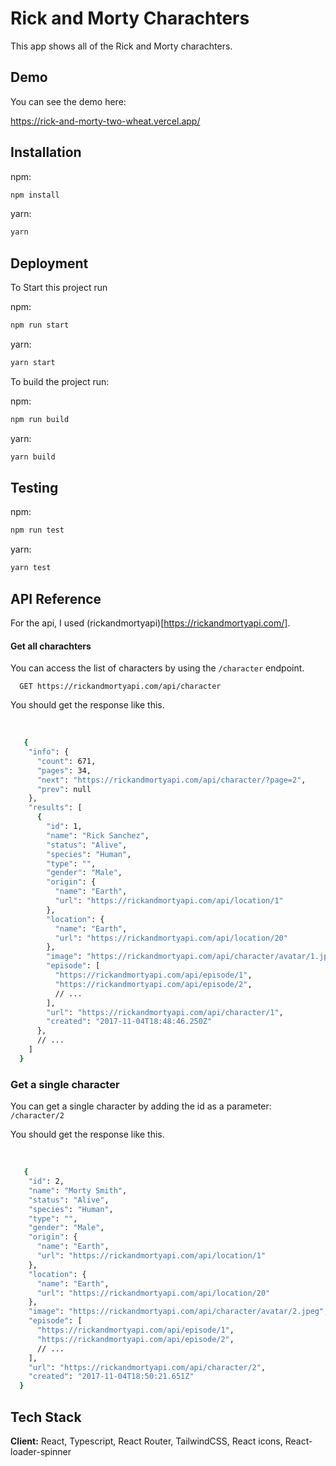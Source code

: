 # Rick and Morty Charachters

This app shows all of the Rick and Morty charachters.

## Demo

You can see the demo here:

https://rick-and-morty-two-wheat.vercel.app/

## Installation

npm:

```bash
npm install
```

yarn:

```bash
yarn
```

## Deployment

To Start this project run

npm:

```bash
npm run start
```

yarn:

```bash
yarn start
```

To build the project run:

npm:

```bash
npm run build
```

yarn:

```bash
yarn build
```

## Testing

npm:

```bash
npm run test
```

yarn:

```bash
yarn test
```

## API Reference

For the api, I used (rickandmortyapi)[https://rickandmortyapi.com/]. 

#### Get all charachters


You can access the list of characters by using the ```/character``` endpoint.


```http
  GET https://rickandmortyapi.com/api/character
```

You should get the response like this.

‍‍‍

```bash
   {
    "info": {
      "count": 671,
      "pages": 34,
      "next": "https://rickandmortyapi.com/api/character/?page=2",
      "prev": null
    },
    "results": [
      {
        "id": 1,
        "name": "Rick Sanchez",
        "status": "Alive",
        "species": "Human",
        "type": "",
        "gender": "Male",
        "origin": {
          "name": "Earth",
          "url": "https://rickandmortyapi.com/api/location/1"
        },
        "location": {
          "name": "Earth",
          "url": "https://rickandmortyapi.com/api/location/20"
        },
        "image": "https://rickandmortyapi.com/api/character/avatar/1.jpeg",
        "episode": [
          "https://rickandmortyapi.com/api/episode/1",
          "https://rickandmortyapi.com/api/episode/2",
          // ...
        ],
        "url": "https://rickandmortyapi.com/api/character/1",
        "created": "2017-11-04T18:48:46.250Z"
      },
      // ...
    ]
  }
```


### Get a single character


You can get a single character by adding the id as a parameter: ```/character/2```


You should get the response like this.

‍‍‍

```bash
   {
    "id": 2,
    "name": "Morty Smith",
    "status": "Alive",
    "species": "Human",
    "type": "",
    "gender": "Male",
    "origin": {
      "name": "Earth",
      "url": "https://rickandmortyapi.com/api/location/1"
    },
    "location": {
      "name": "Earth",
      "url": "https://rickandmortyapi.com/api/location/20"
    },
    "image": "https://rickandmortyapi.com/api/character/avatar/2.jpeg",
    "episode": [
      "https://rickandmortyapi.com/api/episode/1",
      "https://rickandmortyapi.com/api/episode/2",
      // ...
    ],
    "url": "https://rickandmortyapi.com/api/character/2",
    "created": "2017-11-04T18:50:21.651Z"
  }
```


## Tech Stack

**Client:** React, Typescript, React Router, TailwindCSS, React icons, React-loader-spinner

 
